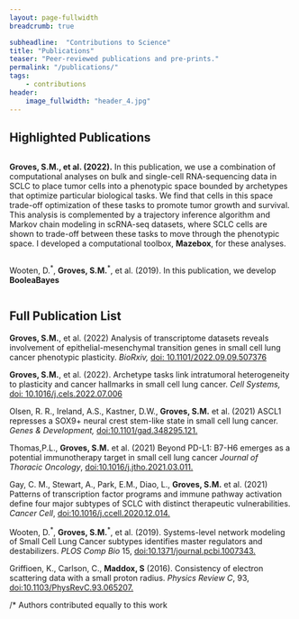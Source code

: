 ```yaml
---
layout: page-fullwidth
breadcrumb: true

subheadline:  "Contributions to Science"
title: "Publications"
teaser: "Peer-reviewed publications and pre-prints."
permalink: "/publications/"
tags:
    - contributions
header:
    image_fullwidth: "header_4.jpg"
---
```

## Highlighted Publications

<div class="row t30">
    <div class="medium-4 columns">
        <img src="{{ site.urlimg }}cell_sys.png" alt="">
    </div>
    <div class="medium-4 columns">
        <p><b>Groves, S.M., et al. (2022).</b> In this publication, we use a combination of computational analyses on bulk and single-cell RNA-sequencing data in SCLC to place tumor cells into a phenotypic space bounded by archetypes that optimize particular biological tasks. We find that cells in this space trade-off optimization of these tasks to promote tumor growth and survival. This analysis is complemented by a trajectory inference algorithm and Markov chain modeling in scRNA-seq datasets, where SCLC cells are shown to trade-off between these tasks to move through the phenotypic space. I developed a computational toolbox, <b>Mazebox</b>, for these analyses. </p>
    </div><!-- /.medium-4.columns -->
</div>
<div class="row t30">
    <div class="medium-4 columns">
        <img src="{{ site.urlimg }}ploscb.jpg" alt="">
    </div>
    <div class="medium-4 columns">
    <p>Wooten, D.<sup>*</sup>, <b>Groves, S.M.</b><sup>*</sup>, et al. (2019). In this publication, we develop <b>BooleaBayes</b></p>
    </div><!-- /.medium-4.columns -->
</div><!-- /.row -->

## Full Publication List

<p><b>Groves, S.M.</b>, et al. (2022) Analysis of transcriptome datasets reveals involvement of epithelial-mesenchymal transition genes in small cell lung cancer phenotypic plasticity. <i>BioRxiv,</i> <a href="https://www.biorxiv.org/content/10.1101/2022.09.09.507376v1">doi: 10.1101/2022.09.09.507376</a></p> 

<p> <b>Groves, S.M.</b>, et al. (2022). Archetype tasks link intratumoral heterogeneity to plasticity and cancer hallmarks in small cell lung cancer. <i>Cell Systems,</i> <a href="https://www.cell.com/cell-systems/fulltext/S2405-4712(22)00313-1?_returnURL=https%3A%2F%2Flinkinghub.elsevier.com%2Fretrieve%2Fpii%2FS2405471222003131%3Fshowall%3Dtrue">doi: 10.1016/j.cels.2022.07.006 </a></p>

<p>Olsen, R. R., Ireland, A.S., Kastner, D.W., <b>Groves, S.M.</b> et al.
(2021) ASCL1 represses a SOX9+ neural crest stem-like state in small cell lung cancer. <i>Genes & Development,</i> <a href="http://genesdev.cshlp.org/content/35/11-12/847.short">doi:10.1101/gad.348295.121.</a></p>

 <p>Thomas,P.L., <b>Groves, S.M.</b> et al.
(2021) Beyond PD-L1: B7-H6 emerges as a potential immunotherapy target in small cell lung cancer <i>Journal of Thoracic Oncology</i>, <a href="https://www.jto.org/article/S1556-0864(21)02066-9/pdf">doi:10.1016/j.jtho.2021.03.011.</a></p>

<p>Gay, C. M., Stewart, A., Park, E.M., Diao, L., <b>Groves, S.M.</b> et al.
(2021) Patterns of transcription factor programs and immune pathway
activation define four major subtypes of SCLC with distinct therapeutic
vulnerabilities. <i>Cancer Cell</i>, <a href="https://www.sciencedirect.com/science/article/abs/pii/S1535610820306620?via%3Dihub">doi:10.1016/j.ccell.2020.12.014.</a></p>

<p>Wooten, D.<sup>*</sup>, <b>Groves, S.M.</b><sup>*</sup>, et al. (2019). Systems-level network
modeling of Small Cell Lung Cancer subtypes identifies master regulators
and destabilizers. <i>PLOS Comp Bio</i> 15,
 <a href="https://journals.plos.org/ploscompbiol/article?id=10.1371/journal.pcbi.1007343">doi:10.1371/journal.pcbi.1007343.</a></p> 

<p>Griffioen, K., Carlson, C., <b>Maddox, S</b> (2016). Consistency of
electron scattering data with a small proton radius. <i>Physics Review C</i>,
93, <a href="https://journals.aps.org/prc/abstract/10.1103/PhysRevC.93.065207">doi:10.1103/PhysRevC.93.065207.</a></p>

 /* Authors contributed equally to this work
